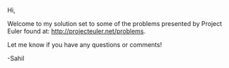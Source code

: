 Hi, 

Welcome to my solution set to some of the problems presented by Project Euler found at: http://projecteuler.net/problems.

Let me know if you have any questions or comments!

-Sahil
